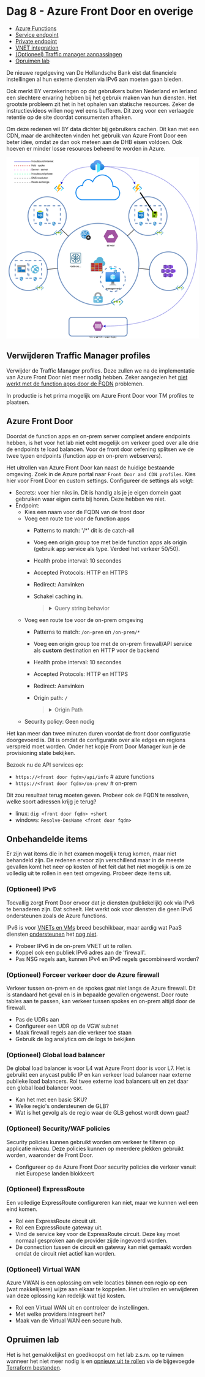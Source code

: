 # Dag 8 - Azure Front Door en overige
* [Azure Functions](#azure-functions)
* [Service endpoint](#service-endpoint)
* [Private endpoint](#private-endpoint)
* [VNET integration](#vnet-integration)
* [(Optioneel) Traffic manager aanpassingen](#optioneel-traffic-manager-aanpassingen)
* [Opruimen lab](#opruimen-lab)

De nieuwe regelgeving van De Hollandsche Bank eist dat financiele instellingen al hun externe diensten via IPv6 aan moeten gaan bieden.

Ook merkt BY verzekeringen op dat gebruikers buiten Nederland en Ierland een slechtere ervaring hebben bij het gebruik maken van hun diensten. Het grootste probleem zit het in het ophalen van statische resources. Zeker de instructievideos willen nog wel eens bufferen. Dit zorg voor een verlaagde retentie op de site doordat consumenten afhaken. 

Om deze redenen wil BY data dichter bij gebruikers cachen. Dit kan met een CDN, maar de architecten vinden het gebruik van Azure Front Door een beter idee, omdat ze dan ook meteen aan de DHB eisen voldoen. Ook hoeven er minder losse resources beheerd te worden in Azure.

![Azure Front Door topology](./data/front_door.svg)

## Verwijderen Traffic Manager profiles

Verwijder de Traffic Manager profiles. Deze zullen we na de implementatie van Azure Front Door niet meer nodig hebben. Zeker aangezien het [niet werkt met de function apps door de FQDN](../ex7/README.md#optioneel-traffic-manager-aanpassingen) problemen.

In productie is het prima mogelijk om Azure Front Door voor TM profiles te plaatsen.

## Azure Front Door

Doordat de function apps en on-prem server compleet andere endpoints hebben, is het voor het lab niet echt mogelijk om verkeer goed over alle drie de endpoints te load balancen. Voor de front door oefening splitsen we de twee typen endpoints (function app en on-prem webservers).

Het uitrollen van Azure Front Door kan naast de huidige bestaande omgeving. Zoek in de Azure portal naar `Front Door and CDN profiles`. Kies hier voor Front Door en custom settings. Configureer de settings als volgt:
* Secrets: voer hier niks in. Dit is handig als je je eigen domein gaat gebruiken waar eigen certs bij horen. Deze hebben we niet.
* Endpoint: 
    * Kies een naam voor de FQDN van de front door
    * Voeg een route toe voor de function apps
        * Patterns to match: '/*' dit is de catch-all
        * Voeg een origin group toe met beide function apps als origin (gebruik app service als type. Verdeel het verkeer 50/50).
        * Health probe interval: 10 secondes
        * Accepted Protocols: HTTP en HTTPS
        * Redirect: Aanvinken
        * Schakel caching in.
            > <details><summary>Query string behavior</summary>
            >
            > De gekozen query string caching behavior maakt niet uit voor het lab, maar in productie is het van belang om te [weten wat ze doen](https://learn.microsoft.com/en-us/azure/frontdoor/front-door-caching?pivots=front-door-standard-premium#query-string-behavior).

            </details>
    * Voeg een route toe voor de on-prem omgeving
        * Patterns to match: `/on-prem` en `/on-prem/*`
        * Voeg een origin group toe met de on-prem firewall/API service als **custom** destination en HTTP voor de backend
        * Health probe interval: 10 secondes
        * Accepted Protocols: HTTP en HTTPS
        * Redirect: Aanvinken
        * Origin path: `/`
            > <details><summary>Origin Path</summary>
            >
            > De origin path kan gebruikt worden voor URL rewrites. Zonder path, wordt het pad zoals het binnenkomt doorgegeven aan de backend server. Met path, wordt het deel in de pattern match vervangen door de origin path. Hieronder een stuk tekst uit de [documentatie](https://learn.microsoft.com/en-us/azure/frontdoor/standard-premium/how-to-configure-route#create-a-new-azure-front-door-standardpremium-route):
            >
            >	*This path is used to rewrite the URL that Azure Front Door will use when constructing the request forwarded to the origin. By default, this path isn't provided. As such, Azure Front Door will use the incoming URL path in the request to the origin. You can also specify a wildcard path, which will copy any matching part of the incoming path to the request path to the origin. Origin path is case sensitive.*
            >
            > *Pattern to match: /foo/**  
            > *Origin path: /fwd/*  
            >
            > *Incoming URL path: /foo/a/b/c/*  
            > *URL from Azure Front Door to origin: fwd/a/b/c.**  
   
            </details>
    * Security policy: Geen nodig

Het kan meer dan twee minuten duren voordat de front door configuratie doorgevoerd is. Dit is omdat de configuratie over alle edges en regions verspreid moet worden. Onder het kopje Front Door Manager kun je de provisioning state bekijken.

Bezoek nu de API services op:
* `https://<front door fqdn>/api/info`  # azure functions
* `https://<front door fqdn>/on-prem/`  # on-prem

Dit zou resultaat terug moeten geven. Probeer ook de FQDN te resolven, welke soort adressen krijg je terug?
* linux: `dig <front door fqdn> +short`
* windows: `Resolve-DnsName <front door fqdn>`

## Onbehandelde items

Er zijn wat items die in het examen mogelijk terug komen, maar niet behandeld zijn. De redenen ervoor zijn verschillend maar in de meeste gevallen komt het neer op kosten of het feit dat het niet mogelijk is om ze volledig uit te rollen in een test omgeving. Probeer deze items uit.

### (Optioneel) IPv6

Toevallig zorgt Front Door ervoor dat je diensten (publiekelijk) ook via IPv6 te benaderen zijn. Dat scheelt. Het werkt ook voor diensten die geen IPv6 ondersteunen zoals de Azure functions.

IPv6 is voor [VNETs en VMs](https://learn.microsoft.com/en-us/azure/virtual-network/ip-services/ipv6-overview) breed beschikbaar, maar aardig wat PaaS diensten [ondersteunen](https://learn.microsoft.com/en-us/azure/virtual-network/ip-services/ipv6-overview#limitations) het [nog niet](https://msandbu.org/ipv6-support-in-microsoft-azure/).

* Probeer IPv6 in de on-prem VNET uit te rollen.
* Koppel ook een publiek IPv6 adres aan de 'firewall'.
* Pas NSG regels aan, kunnen IPv4 en IPv6 regels gecombineerd worden?

### (Optioneel) Forceer verkeer door de Azure firewall

Verkeer tussen on-prem en de spokes gaat niet langs de Azure firewall. Dit is standaard het geval en is in bepaalde gevallen ongewenst. Door route tables aan te passen, kan verkeer tussen spokes en on-prem altijd door de firewall.

* Pas de UDRs aan
* Configureer een UDR op de VGW subnet
* Maak firewall regels aan die verkeer toe staan
* Gebruik de log analytics om de logs te bekijken

### (Optioneel) Global load balancer

De global load balancer is voor L4 wat Azure Front door is voor L7. Het is gebruikt een anycast public IP en kan verkeer load balancer naar externe publieke load balancers. Rol twee externe load balancers uit en zet daar een global load balancer voor.

* Kan het met een basic SKU?
* Welke regio's ondersteunen de GLB?
* Wat is het gevolg als de regio waar de GLB gehost wordt down gaat?

### (Optioneel) Security/WAF policies

Security policies kunnen gebruikt worden om verkeer te filteren op applicatie niveau. Deze policies kunnen op meerdere plekken gebruikt worden, waaronder de Front Door.

* Configureer op de Azure Front Door security policies die verkeer vanuit niet Europese landen blokkeert

### (Optioneel) ExpressRoute

Een volledige ExpressRoute configureren kan niet, maar we kunnen wel een eind komen. 

* Rol een ExpressRoute circuit uit.
* Rol een ExpressRoute gateway uit.
* Vind de service key voor de ExpressRoute circuit. Deze key moet normaal gesproken aan de provider zijde ingevoerd worden.
* De connection tussen de circuit en gateway kan niet gemaakt worden omdat de circuit niet actief kan worden.

### (Optioneel) Virtual WAN

Azure VWAN is een oplossing om vele locaties binnen een regio op een (wat makkelijkere) wijze aan elkaar te koppelen. Het uitrollen en verwijderen van deze oplossing kan redelijk wat tijd kosten.

* Rol een Virtual WAN uit en controleer de instellingen.
* Met welke providers integreert het?
* Maak van de Virtual WAN een secure hub.

## Opruimen lab

Het is het gemakkelijkst en goedkoopst om het lab z.s.m. op te ruimen wanneer het niet meer nodig is en [opnieuw uit te rollen](../README.md#lab-checkpoints) via de bijgevoegde [Terraform bestanden](./tf/).
